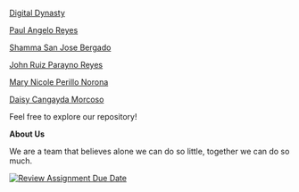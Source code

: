 <p><a href="https://exe-11-digital-dynasty.netlify.app/">Digital Dynasty</a></p>
<p><a href="https://exe-11-reyes-paul-angelo.netlify.app/">Paul Angelo Reyes</a></p>
<p><a href="https://digital-dynasty-ex11.netlify.app">Shamma San Jose Bergado</a></p>
<p><a href="https://reyes-john-ruiz.netlify.app/">John Ruiz Parayno Reyes</a></p>
<p><a href="https://norona-mary.netlify.app/">Mary Nicole Perillo Norona</a></p>
<p><a href="https://morcoso-daisy.netlify.app/">Daisy Cangayda Morcoso</a></p>

<p>Feel free to explore our repository!</p>

<p><strong>About Us</strong></p>
<p>We are a team that believes alone we can do so little, together we can do so much.</p>

[![Review Assignment Due Date](https://classroom.github.com/assets/deadline-readme-button-24ddc0f5d75046c5622901739e7c5dd533143b0c8e959d652212380cedb1ea36.svg)](https://classroom.github.com/a/xuHDKcOq)
